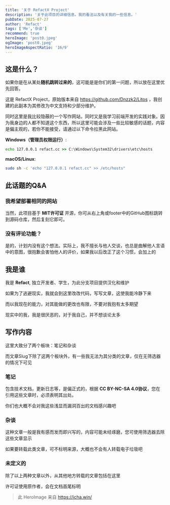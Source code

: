 ```yaml
---
title: '关于 RefactX Project'
description: '关于此项目的详细信息。我的看法以及有关我的一些信息。'
pubDate: 2025-07-27
author: 'Refact'
tags: ['Me','杂谈']
recommend: true
heroImage: 'post0.jpeg'
ogImage: 'post0.jpeg'
heroImageAspectRatio: '16/9'
---
```


## 这是什么？

如果你是在从某处**随机跳转过来的**，这可能是是你们的第一问题，所以放在这里优先回答。

这是 RefactX Project，原始版本来自 https://github.com/Dnzzk2/Litos ，我创建的此副本为其修改为中文支持和少部分维护。

同时这里是我比较隐蔽的一个写作网站，同时又是我学习前端开发的实践对象。因为我身边的人都不知道这个东西，所以这里可能会涉及一些比较敏感的话题，内容是偏主观的，若你不能接受，请通过以下命令拉黑此网站。

**Windows（管理员权限运行）**:
```cmd
echo 127.0.0.1 refact.cc >> C:\Windows\System32\drivers\etc\hosts
```

**macOS/Linux**:
```bash
sudo sh -c 'echo "127.0.0.1 refact.cc" >> /etc/hosts"
```

## 此话题的Q&A

### 我希望部署相同的网站
当然，此项目基于 **MIT许可证** 开源，你可从右上角或footer中的GitHub图标跳转到源码仓库，然后复刻它即可。

### 没有评论功能？
是的，计划内没有这个想法。实际上，我不擅长与他人交谈，也总是曲解他人言语中的意图，很抱歉会害怕他人的评价，如果我以后改正了这个习惯，会加上的

## 我是谁
我是 **Refact**, 独立开发者、学生，为此分支项目提供汉化和维护

如果为了逃避现实，我就会到这里改改代码，写写文章，这使我能冷静下来

而以我现在的能力，对其能做的更改也有限，不要对我抱有太多期望

现实中的我，我是很厌恶的，对于我自己，并不想谈论太多

## 写作内容
这里大致分了两个板块：笔记和杂谈

而文章Slug下除了这两个板块外，有一些我无法为其分类的文章，仅在无筛选器的情况下可见

### 笔记
包含技术文档，更新日志等，是偏正式的，根据 **CC BY-NC-SA 4.0协议**，您在引用这些文章时，必须表明其出处。

你们也大概不会对我这些浅显而漏洞百出的文档感兴趣吧

### 杂谈
这种文章一般是我有感而发而即兴写的，内容可能未经琢磨，您可使用筛选器去除这些文章显示

如果要转载此类文章，可不标明来源，大概也不会有人转载电子垃圾吧

### 未定义的
除了以上两种文章以外，从其他地方转载的文章包括在这里

许可证使用原作者，会在文档首尾标明

> 此 HeroImage 来自 https://icha.win/
